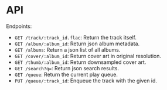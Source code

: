 # API

Endpoints:

 * `GET /track/:track_id.flac`: Return the track itself.
 * `GET /album/:album_id`:      Return json album metadata.
 * `GET /albums`:               Return a json list of all albums.
 * `GET /cover/:album_id`:      Return cover art in original resolution.
 * `GET /thumb/:album_id`:      Return downsampled cover art.
 * `GET /search?q=`:            Return json search results.
 * `GET /queue`:                Return the current play queue.
 * `PUT /queue/:track_id`:      Enqueue the track with the given id.
